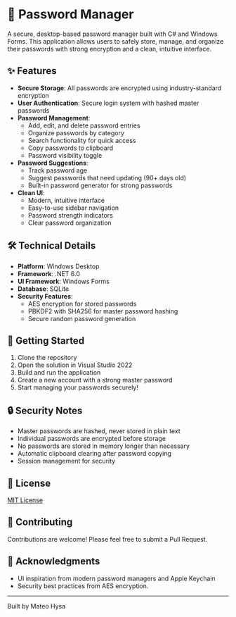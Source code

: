 # 🔐 Password Manager

A secure, desktop-based password manager built with C# and Windows Forms. This application allows users to safely store, manage, and organize their passwords with strong encryption and a clean, intuitive interface.

## ✨ Features

- **Secure Storage**: All passwords are encrypted using industry-standard encryption
- **User Authentication**: Secure login system with hashed master passwords
- **Password Management**:
  - Add, edit, and delete password entries
  - Organize passwords by category
  - Search functionality for quick access
  - Copy passwords to clipboard
  - Password visibility toggle
- **Password Suggestions**:
  - Track password age
  - Suggest passwords that need updating (90+ days old)
  - Built-in password generator for strong passwords
- **Clean UI**:
  - Modern, intuitive interface
  - Easy-to-use sidebar navigation
  - Password strength indicators
  - Clear password organization

## 🛠️ Technical Details

- **Platform**: Windows Desktop
- **Framework**: .NET 6.0
- **UI Framework**: Windows Forms
- **Database**: SQLite
- **Security Features**:
  - AES encryption for stored passwords
  - PBKDF2 with SHA256 for master password hashing
  - Secure random password generation

## 🚀 Getting Started

1. Clone the repository
2. Open the solution in Visual Studio 2022
3. Build and run the application
4. Create a new account with a strong master password
5. Start managing your passwords securely!

## 🔒 Security Notes

- Master passwords are hashed, never stored in plain text
- Individual passwords are encrypted before storage
- No passwords are stored in memory longer than necessary
- Automatic clipboard clearing after password copying
- Session management for security

## 📝 License

[MIT License](LICENSE)

## 🤝 Contributing

Contributions are welcome! Please feel free to submit a Pull Request.

## 🙏 Acknowledgments

- UI inspiration from modern password managers and Apple Keychain
- Security best practices from AES encryption.

---
Built by Mateo Hysa

